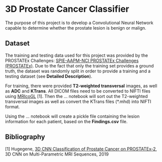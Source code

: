 # 3D Prostate Cancer Classifier
The purpose of this project is to develop a Convolutional Neural Network capable to determine whether the prostate 
lesion is  benign or malign.

## Dataset
The training and testing data used for this project was provided by the PROSTATEx Challenges:
<a href="https://wiki.cancerimagingarchive.net/pages/viewpage.action?pageId=23691656">SPIE-AAPM-NCI PROSTATEx Challenges
(PROSTATEx)</a>. Due to the fact that only the training set provides a ground truth, the dataset was randomly split in 
order to provide a training and a testing dataset (see <strong>Detailed Description</strong>).

For training, there were provided <strong>T2-weighted transversal</strong> images, as well as <strong>ADC</strong> and 
<strong>KTrans</strong>. All DICOM files need to be converted to NIFTI files using 
<a href='https://www.nitrc.org/projects/mricrogl/'>MRIcoGL</a> [1]. Then the ... notebook will sort out the T2-weighted 
transversal images as well as convert the KTrans files (*.mhd) into NIFTI format.

Using the ... notebook will create a pickle file containing the lesion information for each patient, based on the 
<strong>Findings.csv</strong> file.

## Bibliography
[1] Hugegene, <a href='https://towardsdatascience.com/3d-cnn-classification-of-prostate-tumour-on-multi-parametric-mri-sequences-prostatex-2-cced525394bb'>
3D CNN Classification of Prostate Cancer on PROSTATEx-2</a>, 3D CNN on Multi-Parametric MRI Sequences, 2019


